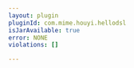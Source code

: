 ```yaml
---
layout: plugin
pluginId: com.mime.houyi.hellodsl
isJarAvailable: true
error: NONE
violations: []

---
```

